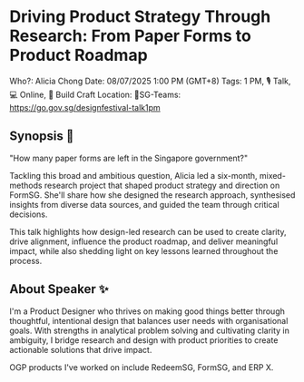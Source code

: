 # Driving Product Strategy Through Research: From Paper Forms to Product Roadmap

Who?: Alicia Chong
Date: 08/07/2025 1:00 PM (GMT+8)
Tags: 1 PM, 🎙️ Talk, 💻 Online, 🔨 Build Craft
Location: 📍SG-Teams: https://go.gov.sg/designfestival-talk1pm

## Synopsis 📝

"How many paper forms are left in the Singapore government?" 

Tackling this broad and ambitious question, Alicia led a six-month, mixed-methods research project that shaped product strategy and direction on FormSG. She'll share how she designed the research approach, synthesised insights from diverse data sources, and guided the team through critical decisions. 

This talk highlights how design-led research can be used to create clarity, drive alignment, influence the product roadmap, and deliver meaningful impact, while also shedding light on key lessons learned throughout the process.

## About Speaker ✨

I'm a Product Designer who thrives on making good things better through thoughtful, intentional design that balances user needs with organisational goals. With strengths in analytical problem solving and cultivating clarity in ambiguity, I bridge research and design with product priorities to create actionable solutions that drive impact. 

OGP products I've worked on include RedeemSG, FormSG, and ERP X.